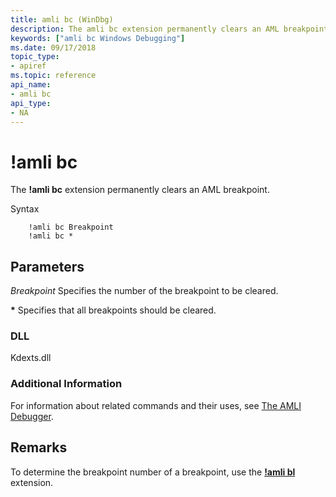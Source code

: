 ```yaml
---
title: amli bc (WinDbg)
description: The amli bc extension permanently clears an AML breakpoint.
keywords: ["amli bc Windows Debugging"]
ms.date: 09/17/2018
topic_type:
- apiref
ms.topic: reference
api_name:
- amli bc
api_type:
- NA
---
```


# !amli bc

The **!amli bc** extension permanently clears an AML breakpoint.

Syntax

```dbgcmd
    !amli bc Breakpoint
    !amli bc *
```

## <span id="ddk__amli_bc_dbg"></span><span id="DDK__AMLI_BC_DBG"></span>Parameters

<span id="_______Breakpoint______"></span><span id="_______breakpoint______"></span><span id="_______BREAKPOINT______"></span> *Breakpoint*
Specifies the number of the breakpoint to be cleared.

<span id="______________"></span> **\***
Specifies that all breakpoints should be cleared.

### <span id="DLL"></span><span id="dll"></span>DLL

Kdexts.dll

### <span id="Additional_Information"></span><span id="additional_information"></span><span id="ADDITIONAL_INFORMATION"></span>Additional Information

For information about related commands and their uses, see [The AMLI Debugger](the-amli-debugger.md).

## Remarks

To determine the breakpoint number of a breakpoint, use the [**!amli bl**](-amli-bl.md) extension.
